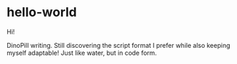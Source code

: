# hello-world

Hi!

DinoPill writing. Still discovering the script format I prefer while also keeping myself adaptable!
Just like water, but in code form.
